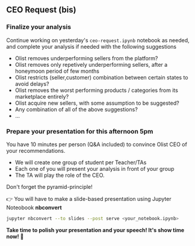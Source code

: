 ## CEO Request (bis)

### Finalize your analysis

Continue working on yesterday's `ceo-request.ipynb` notebook as needed, and complete your analysis if needed with the following suggestions

- Olist removes underperforming sellers from the platform?
- Olist removes only repetively underperforming sellers, after a honeymoon period of few months
- Olist restricts (seller,customer) combination between certain states to avoid delays?
- Olist removes the worst performing products / categories from its marketplace entirely?
- Olist acquire new sellers, with some assumption to be suggested?
- Any combination of all of the above suggestions?
- ...

### Prepare your presentation for this afternoon 5pm

You have 10 minutes per person (Q&A included) to convince Olist CEO of your recommendations.

- We will create one group of student per Teacher/TAs
- Each one of you will present your analysis in front of your group
- The TA will play the role of the CEO. 

Don't forget the pyramid-principle!

👉 You will have to make a slide-based presentation using Jupyter Noteobook **nbconvert**

```bash
jupyter nbconvert --to slides --post serve <your_notebook.ipynb>
```

**Take time to polish your presentation and your speech! It's show time now! 💫**